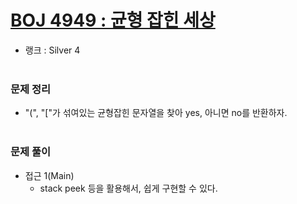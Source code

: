 # [BOJ 4949 : 균형 잡힌 세상](https://www.acmicpc.net/problem/4949)
- 랭크 : Silver 4
  <br><br>
  
### 문제 정리
- "(", "["가 섞여있는 균형잡힌 문자열을 찾아 yes, 아니면 no를 반환하자.
   <br><br>

### 문제 풀이
- 접근 1(Main) 
  - stack peek 등을 활용해서, 쉽게 구현할 수 있다.
  

    
    


    
    


